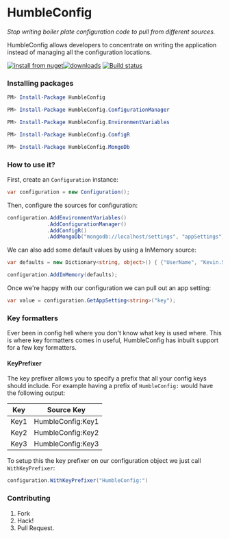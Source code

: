 # HumbleConfig

*Stop writing boiler plate configuration code to pull from different sources.*

HumbleConfig allows developers to concentrate on writing the application instead of managing all the configuration locations.

[![install from nuget](http://img.shields.io/nuget/v/HumbleConfig.svg?style=flat-square)](https://www.nuget.org/packages/HumbleConfig)[![downloads](http://img.shields.io/nuget/dt/HumbleConfig.svg?style=flat-square)](https://www.nuget.org/packages/HumbleConfig)
[![Build status](https://ci.appveyor.com/api/projects/status/bodd6hrcoltpco6i/branch/master?svg=true)](https://ci.appveyor.com/project/kevbite/humbleconfig/branch/master)

### Installing packages

```powershell
PM> Install-Package HumbleConfig
```
```powershell
PM> Install-Package HumbleConfig.ConfigurationManager
```
```powershell
PM> Install-Package HumbleConfig.EnvironmentVariables
```
```powershell
PM> Install-Package HumbleConfig.ConfigR
```
```powershell
PM> Install-Package HumbleConfig.MongoDb
```
### How to use it?
First, create an `Configuration` instance:
```csharp
var configuration = new Configuration();
```
Then, configure the sources for configuration:
```csharp
configuration.AddEnvironmentVariables()
             .AddConfigurationManager()
			 .AddConfigR()
			 .AddMongoDb("mongodb://localhost/settings", "appSettings");
```
We can also add some default values by using a InMemory source:
```csharp
var defaults = new Dictionary<string, object>() { {"UserName", "Kevin.Smith"} };

configuration.AddInMemory(defaults);
```
Once we're happy with our configuration we can pull out an app setting:
```csharp
var value = configuration.GetAppSetting<string>("key");
```
### Key formatters
Ever been in config hell where you don't know what key is used where.
This is where key formatters comes in useful, HumbleConfig has inbuilt support for a few key formatters.

#### KeyPrefixer
The key prefixer allows you to specify a prefix that all your config keys should include.
For example having a prefix of `HumbleConfig:` would have the following output:

| Key    | Source Key        |
| -------|------------------ |
| Key1   | HumbleConfig:Key1 |
| Key2   | HumbleConfig:Key2 |
| Key3   | HumbleConfig:Key3 |

To setup this the key prefixer on our configuration object we just call `WithKeyPrefixer`:
```csharp
configuration.WithKeyPrefixer("HumbleConfig:")
```

### Contributing

 1. Fork
 1. Hack!
 1. Pull Request.

###
